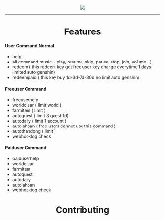 
<p align="center">
 <a href="https://discord.gg/Q9yxuDz8HH"><img src="https://img.shields.io/discord/440536354544156683?label=Discord&logo=discord&style=for-the-badge&color=skyblue"></a>
</p>

---
<h1 align="center">Features</h1>

#### User Command Normal

- help
- all command music. ( play, resume, skip, pause, stop, join, volume...)
- redeem ( this redeem key get free user key change everytime 1 days limited auto genshin)
- redeempaid ( this key buy 1d-3d-7d-30d no limit auto genshin)

#### Freeuser Command

- freeuserhelp
- worldclear ( limit world )
- farmitem ( limit )
- autoquest ( limit 3 quest 1d)
- autodaily ( limit 1 account )
- autolahoan ( free users cannot use this command )
- autothandong ( limit ) 
- webhooklog check

#### Paiduser Command

- paiduserhelp
- worldclear 
- farmitem
- autoquest
- autodaily
- autolahoan
- webhooklog check

<h1 align="center">Contributing</h1>
